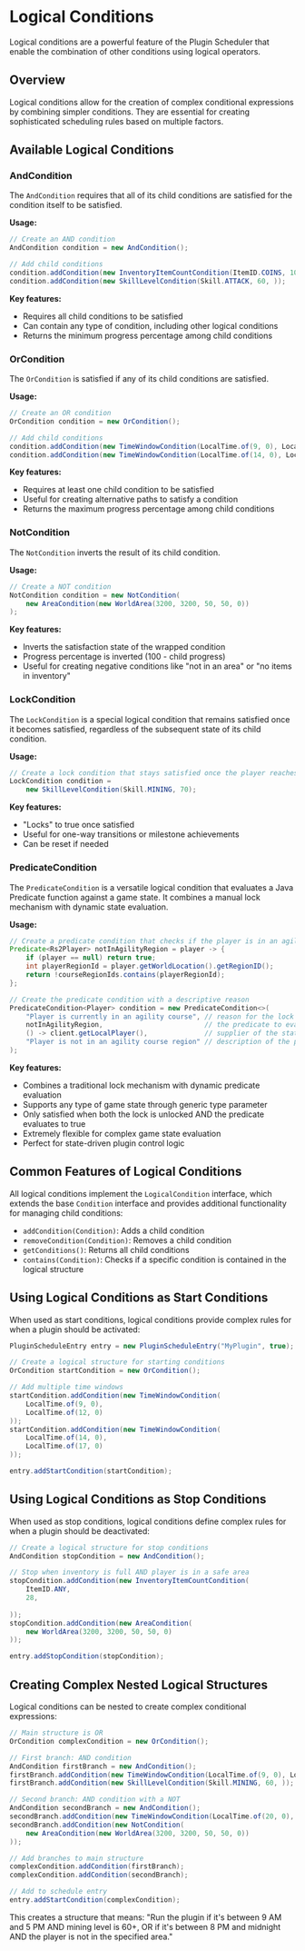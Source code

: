 # Logical Conditions

Logical conditions are a powerful feature of the Plugin Scheduler that enable the combination of other conditions using logical operators.

## Overview

Logical conditions allow for the creation of complex conditional expressions by combining simpler conditions. They are essential for creating sophisticated scheduling rules based on multiple factors.

## Available Logical Conditions

### AndCondition

The `AndCondition` requires that all of its child conditions are satisfied for the condition itself to be satisfied.

**Usage:**
```java
// Create an AND condition
AndCondition condition = new AndCondition();

// Add child conditions
condition.addCondition(new InventoryItemCountCondition(ItemID.COINS, 1000, ));
condition.addCondition(new SkillLevelCondition(Skill.ATTACK, 60, ));
```

**Key features:**
- Requires all child conditions to be satisfied
- Can contain any type of condition, including other logical conditions
- Returns the minimum progress percentage among child conditions

### OrCondition

The `OrCondition` is satisfied if any of its child conditions are satisfied.

**Usage:**
```java
// Create an OR condition
OrCondition condition = new OrCondition();

// Add child conditions
condition.addCondition(new TimeWindowCondition(LocalTime.of(9, 0), LocalTime.of(12, 0)));
condition.addCondition(new TimeWindowCondition(LocalTime.of(14, 0), LocalTime.of(17, 0)));
```

**Key features:**
- Requires at least one child condition to be satisfied
- Useful for creating alternative paths to satisfy a condition
- Returns the maximum progress percentage among child conditions

### NotCondition

The `NotCondition` inverts the result of its child condition.

**Usage:**
```java
// Create a NOT condition
NotCondition condition = new NotCondition(
    new AreaCondition(new WorldArea(3200, 3200, 50, 50, 0))
);
```

**Key features:**
- Inverts the satisfaction state of the wrapped condition
- Progress percentage is inverted (100 - child progress)
- Useful for creating negative conditions like "not in an area" or "no items in inventory"

### LockCondition

The `LockCondition` is a special logical condition that remains satisfied once it becomes satisfied, regardless of the subsequent state of its child condition.

**Usage:**
```java
// Create a lock condition that stays satisfied once the player reaches level 70
LockCondition condition =
    new SkillLevelCondition(Skill.MINING, 70);
```

**Key features:**
- "Locks" to true once satisfied
- Useful for one-way transitions or milestone achievements
- Can be reset if needed

### PredicateCondition

The `PredicateCondition` is a versatile logical condition that evaluates a Java Predicate function against a game state. It combines a manual lock mechanism with dynamic state evaluation.

**Usage:**
```java
// Create a predicate condition that checks if the player is in an agility course region
Predicate<Rs2Player> notInAgilityRegion = player -> {
    if (player == null) return true;
    int playerRegionId = player.getWorldLocation().getRegionID();
    return !courseRegionIds.contains(playerRegionId);
};

// Create the predicate condition with a descriptive reason
PredicateCondition<Player> condition = new PredicateCondition<>(
    "Player is currently in an agility course", // reason for the lock
    notInAgilityRegion,                         // the predicate to evaluate
    () -> client.getLocalPlayer(),              // supplier of the state to check
    "Player is not in an agility course region" // description of the predicate
);
```

**Key features:**
- Combines a traditional lock mechanism with dynamic predicate evaluation
- Supports any type of game state through generic type parameter
- Only satisfied when both the lock is unlocked AND the predicate evaluates to true
- Extremely flexible for complex game state evaluation
- Perfect for state-driven plugin control logic

## Common Features of Logical Conditions

All logical conditions implement the `LogicalCondition` interface, which extends the base `Condition` interface and provides additional functionality for managing child conditions:

- `addCondition(Condition)`: Adds a child condition
- `removeCondition(Condition)`: Removes a child condition
- `getConditions()`: Returns all child conditions
- `contains(Condition)`: Checks if a specific condition is contained in the logical structure

## Using Logical Conditions as Start Conditions

When used as start conditions, logical conditions provide complex rules for when a plugin should be activated:

```java
PluginScheduleEntry entry = new PluginScheduleEntry("MyPlugin", true);

// Create a logical structure for starting conditions
OrCondition startCondition = new OrCondition();

// Add multiple time windows
startCondition.addCondition(new TimeWindowCondition(
    LocalTime.of(9, 0),
    LocalTime.of(12, 0)
));
startCondition.addCondition(new TimeWindowCondition(
    LocalTime.of(14, 0),
    LocalTime.of(17, 0)
));

entry.addStartCondition(startCondition);
```

## Using Logical Conditions as Stop Conditions

When used as stop conditions, logical conditions define complex rules for when a plugin should be deactivated:

```java
// Create a logical structure for stop conditions
AndCondition stopCondition = new AndCondition();

// Stop when inventory is full AND player is in a safe area
stopCondition.addCondition(new InventoryItemCountCondition(
    ItemID.ANY,
    28,
    
));
stopCondition.addCondition(new AreaCondition(
    new WorldArea(3200, 3200, 50, 50, 0)
));

entry.addStopCondition(stopCondition);
```

## Creating Complex Nested Logical Structures

Logical conditions can be nested to create complex conditional expressions:

```java
// Main structure is OR
OrCondition complexCondition = new OrCondition();

// First branch: AND condition
AndCondition firstBranch = new AndCondition();
firstBranch.addCondition(new TimeWindowCondition(LocalTime.of(9, 0), LocalTime.of(17, 0)));
firstBranch.addCondition(new SkillLevelCondition(Skill.MINING, 60, ));

// Second branch: AND condition with a NOT
AndCondition secondBranch = new AndCondition();
secondBranch.addCondition(new TimeWindowCondition(LocalTime.of(20, 0), LocalTime.of(23, 59)));
secondBranch.addCondition(new NotCondition(
    new AreaCondition(new WorldArea(3200, 3200, 50, 50, 0))
));

// Add branches to main structure
complexCondition.addCondition(firstBranch);
complexCondition.addCondition(secondBranch);

// Add to schedule entry
entry.addStartCondition(complexCondition);
```

This creates a structure that means: "Run the plugin if it's between 9 AM and 5 PM AND mining level is 60+, OR if it's between 8 PM and midnight AND the player is not in the specified area."